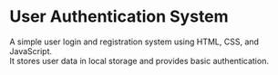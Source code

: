 # User Authentication System  
A simple user login and registration system using HTML, CSS, and JavaScript.  
It stores user data in local storage and provides basic authentication.
